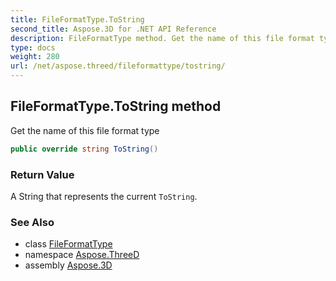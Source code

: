 ```yaml
---
title: FileFormatType.ToString
second_title: Aspose.3D for .NET API Reference
description: FileFormatType method. Get the name of this file format type
type: docs
weight: 280
url: /net/aspose.threed/fileformattype/tostring/
---
```

## FileFormatType.ToString method

Get the name of this file format type

```csharp
public override string ToString()
```

### Return Value

A String that represents the current `ToString`.

### See Also

* class [FileFormatType](../)
* namespace [Aspose.ThreeD](../../fileformattype/)
* assembly [Aspose.3D](../../../)


